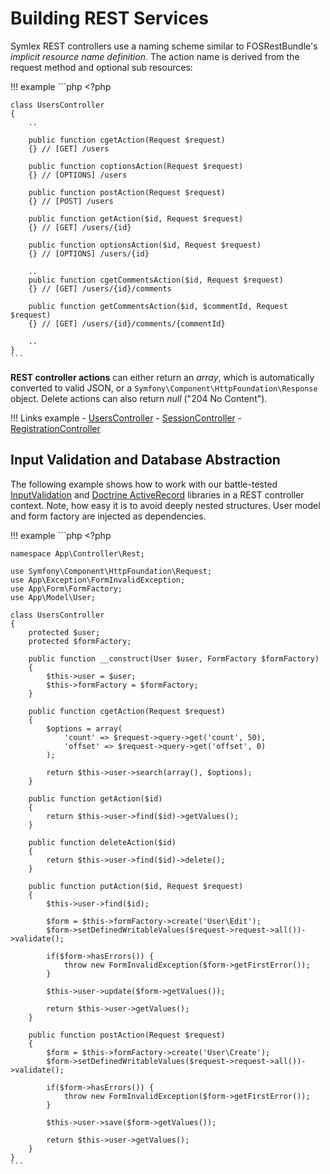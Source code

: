 # Building REST Services

Symlex REST controllers use a naming scheme similar to FOSRestBundle's *implicit resource name definition*. The action name is derived from the request method and optional sub resources:

!!! example
    ```php
    <?php
    
    class UsersController
    {
        ..
    
        public function cgetAction(Request $request)
        {} // [GET] /users
    
        public function coptionsAction(Request $request)
        {} // [OPTIONS] /users
        
        public function postAction(Request $request)
        {} // [POST] /users
    
        public function getAction($id, Request $request)
        {} // [GET] /users/{id}
        
        public function optionsAction($id, Request $request)
        {} // [OPTIONS] /users/{id}
    
        ..
        public function cgetCommentsAction($id, Request $request)
        {} // [GET] /users/{id}/comments
        
        public function getCommentsAction($id, $commentId, Request $request)
        {} // [GET] /users/{id}/comments/{commentId}
    
        ..
    }
    ```

**REST controller actions** can either return an *array*, which is automatically converted to valid JSON, or a `Symfony\Component\HttpFoundation\Response` object.
Delete actions can also return *null* ("204 No Content").

!!! Links example
     - [UsersController](https://github.com/symlex/symlex/blob/master/src/Controller/Rest/V1/UsersController.php)
     - [SessionController](https://github.com/symlex/symlex/blob/master/src/Controller/Rest/V1/SessionController.php)
     - [RegistrationController](https://github.com/symlex/symlex/blob/master/src/Controller/Rest/V1/RegistrationController.php)

## Input Validation and Database Abstraction ##

The following example shows how to work with our battle-tested [InputValidation](https://github.com/symlex/input-validation)
and [Doctrine ActiveRecord](https://github.com/symlex/doctrine-active-record)  libraries in a REST controller context. Note, how easy it is 
to avoid deeply nested structures. User model and form factory are injected as dependencies.

!!! example
    ```php
    <?php
    
    namespace App\Controller\Rest;
    
    use Symfony\Component\HttpFoundation\Request;
    use App\Exception\FormInvalidException;
    use App\Form\FormFactory;
    use App\Model\User;
    
    class UsersController
    {
        protected $user;
        protected $formFactory;
    
        public function __construct(User $user, FormFactory $formFactory)
        {
            $this->user = $user;
            $this->formFactory = $formFactory;
        }
        
        public function cgetAction(Request $request)
        {
            $options = array(
                'count' => $request->query->get('count', 50),
                'offset' => $request->query->get('offset', 0)
            );
            
            return $this->user->search(array(), $options);
        }
    
        public function getAction($id)
        {
            return $this->user->find($id)->getValues();
        }
    
        public function deleteAction($id)
        {
            return $this->user->find($id)->delete();
        }
    
        public function putAction($id, Request $request)
        {
            $this->user->find($id);
            
            $form = $this->formFactory->create('User\Edit');
            $form->setDefinedWritableValues($request->request->all())->validate();
    
            if($form->hasErrors()) {
                throw new FormInvalidException($form->getFirstError());
            } 
            
            $this->user->update($form->getValues());
    
            return $this->user->getValues();
        }
    
        public function postAction(Request $request)
        {
            $form = $this->formFactory->create('User\Create');
            $form->setDefinedWritableValues($request->request->all())->validate();
    
            if($form->hasErrors()) {
                throw new FormInvalidException($form->getFirstError());
            }
            
            $this->user->save($form->getValues());
    
            return $this->user->getValues();
        }
    }
    ```
